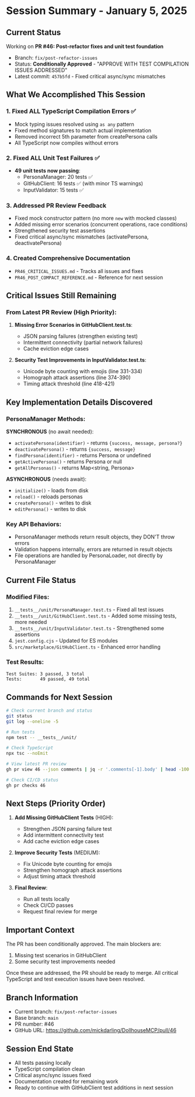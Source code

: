 # Session Summary - January 5, 2025

## Current Status
Working on **PR #46: Post-refactor fixes and unit test foundation**
- Branch: `fix/post-refactor-issues`
- Status: **Conditionally Approved** - "APPROVE WITH TEST COMPILATION ISSUES ADDRESSED"
- Latest commit: `457b5fd` - Fixed critical async/sync mismatches

## What We Accomplished This Session

### 1. Fixed ALL TypeScript Compilation Errors ✅
- Mock typing issues resolved using `as any` pattern
- Fixed method signatures to match actual implementation
- Removed incorrect 5th parameter from createPersona calls
- All TypeScript now compiles without errors

### 2. Fixed ALL Unit Test Failures ✅
- **49 unit tests now passing**:
  - PersonaManager: 20 tests ✅
  - GitHubClient: 16 tests ✅ (with minor TS warnings)
  - InputValidator: 15 tests ✅

### 3. Addressed PR Review Feedback
- Fixed mock constructor pattern (no more `new` with mocked classes)
- Added missing error scenarios (concurrent operations, race conditions)
- Strengthened security test assertions
- Fixed critical async/sync mismatches (activatePersona, deactivatePersona)

### 4. Created Comprehensive Documentation
- `PR46_CRITICAL_ISSUES.md` - Tracks all issues and fixes
- `PR46_POST_COMPACT_REFERENCE.md` - Reference for next session

## Critical Issues Still Remaining

### From Latest PR Review (High Priority):
1. **Missing Error Scenarios in GitHubClient.test.ts**:
   - JSON parsing failures (strengthen existing test)
   - Intermittent connectivity (partial network failures)
   - Cache eviction edge cases

2. **Security Test Improvements in InputValidator.test.ts**:
   - Unicode byte counting with emojis (line 331-334)
   - Homograph attack assertions (line 374-390)
   - Timing attack threshold (line 418-421)

## Key Implementation Details Discovered

### PersonaManager Methods:
**SYNCHRONOUS** (no await needed):
- `activatePersona(identifier)` - returns `{success, message, persona?}`
- `deactivatePersona()` - returns `{success, message}`
- `findPersona(identifier)` - returns Persona or undefined
- `getActivePersona()` - returns Persona or null
- `getAllPersonas()` - returns Map<string, Persona>

**ASYNCHRONOUS** (needs await):
- `initialize()` - loads from disk
- `reload()` - reloads personas
- `createPersona()` - writes to disk
- `editPersona()` - writes to disk

### Key API Behaviors:
- PersonaManager methods return result objects, they DON'T throw errors
- Validation happens internally, errors are returned in result objects
- File operations are handled by PersonaLoader, not directly by PersonaManager

## Current File Status

### Modified Files:
1. `__tests__/unit/PersonaManager.test.ts` - Fixed all test issues
2. `__tests__/unit/GitHubClient.test.ts` - Added some missing tests, more needed
3. `__tests__/unit/InputValidator.test.ts` - Strengthened some assertions
4. `jest.config.cjs` - Updated for ES modules
5. `src/marketplace/GitHubClient.ts` - Enhanced error handling

### Test Results:
```
Test Suites: 3 passed, 3 total
Tests:       49 passed, 49 total
```

## Commands for Next Session

```bash
# Check current branch and status
git status
git log --oneline -5

# Run tests
npm test -- __tests__/unit/

# Check TypeScript
npx tsc --noEmit

# View latest PR review
gh pr view 46 --json comments | jq -r '.comments[-1].body' | head -100

# Check CI/CD status
gh pr checks 46
```

## Next Steps (Priority Order)

1. **Add Missing GitHubClient Tests** (HIGH):
   - Strengthen JSON parsing failure test
   - Add intermittent connectivity test
   - Add cache eviction edge cases

2. **Improve Security Tests** (MEDIUM):
   - Fix Unicode byte counting for emojis
   - Strengthen homograph attack assertions
   - Adjust timing attack threshold

3. **Final Review**:
   - Run all tests locally
   - Check CI/CD passes
   - Request final review for merge

## Important Context

The PR has been conditionally approved. The main blockers are:
1. Missing test scenarios in GitHubClient
2. Some security test improvements needed

Once these are addressed, the PR should be ready to merge. All critical TypeScript and test execution issues have been resolved.

## Branch Information
- Current branch: `fix/post-refactor-issues`
- Base branch: `main`
- PR number: #46
- GitHub URL: https://github.com/mickdarling/DollhouseMCP/pull/46

## Session End State
- All tests passing locally
- TypeScript compilation clean
- Critical async/sync issues fixed
- Documentation created for remaining work
- Ready to continue with GitHubClient test additions in next session